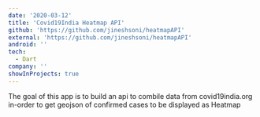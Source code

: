 ```yaml
---
date: '2020-03-12'
title: 'Covid19India Heatmap API'
github: 'https://github.com/jineshsoni/heatmapAPI'
external: 'https://github.com/jineshsoni/heatmapAPI'
android: ''
tech:
  - Dart
company: ''
showInProjects: true
---
```


The goal of this app is to build an api to combile data from covid19india.org in-order to get geojson of confirmed cases to be displayed as Heatmap

